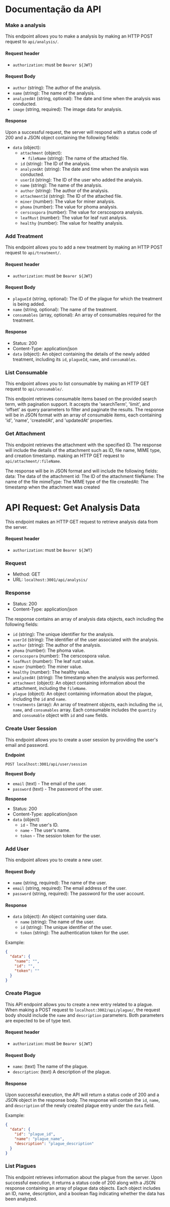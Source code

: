 # Documentação da API

### Make a analysis

This endpoint allows you to make a analysis by making an HTTP POST request to `api/analysis/`.

#### Request header

- `authorization`: must be `Bearer ${JWT}`

#### Request Body

- `author` (string): The author of the analysis.
- `name` (string): The name of the analysis.
- `analyzedAt` (string, optional): The date and time when the analysis was conducted.
- `image` (string, required): The image data for analysis.

#### Response

Upon a successful request, the server will respond with a status code of 200 and a JSON object containing the following fields:

- `data` (object):
  - `attachment` (object):
    - `fileName` (string): The name of the attached file.
  - `id` (string): The ID of the analysis.
  - `analyzedAt` (string): The date and time when the analysis was conducted.
  - `userId` (string): The ID of the user who added the analysis.
  - `name` (string): The name of the analysis.
  - `author` (string): The author of the analysis.
  - `attachmentId` (string): The ID of the attached file.
  - `miner` (number): The value for miner analysis.
  - `phoma` (number): The value for phoma analysis.
  - `cerscospora` (number): The value for cerscospora analysis.
  - `leafRust` (number): The value for leaf rust analysis.
  - `healthy` (number): The value for healthy analysis.

### Add Treatment

This endpoint allows you to add a new treatment by making an HTTP POST request to `api/treatment/`.

#### Request header

- `authorization`: must be `Bearer ${JWT}`

#### Request Body

- `plagueId` (string, optional): The ID of the plague for which the treatment is being added.
- `name` (string, optional): The name of the treatment.
- `consumables` (array, optional): An array of consumables required for the treatment.

#### Response

- Status: 200
- Content-Type: application/json
- `data` (object): An object containing the details of the newly added treatment, including its `id`, `plagueId`, `name`, and `consumables`.

### List Consumable

This endpoint allows you to list consumable by making an HTTP GET request to `api/consumable/`.

This endpoint retrieves consumable items based on the provided search term, with pagination support. It accepts the 'searchTerm', 'limit', and 'offset' as query parameters to filter and paginate the results. The response will be in JSON format with an array of consumable items, each containing 'id', 'name', 'createdAt', and 'updatedAt' properties.

### Get Attachment

This endpoint retrieves the attachment with the specified ID. The response will include the details of the attachment such as ID, file name, MIME type, and creation timestamp. making an HTTP GET request to `api/attachment/:fileName`.

The response will be in JSON format and will include the following fields:
data: The data of the attachment
id: The ID of the attachment
fileName: The name of the file
mimeType: The MIME type of the file
createdAt: The timestamp when the attachment was created

# API Request: Get Analysis Data

This endpoint makes an HTTP GET request to retrieve analysis data from the server.

#### Request header

- `authorization`: must be `Bearer ${JWT}`

### Request

- Method: GET
- URL: `localhost:3001/api/analysis/`

### Response

- Status: 200
- Content-Type: application/json

The response contains an array of analysis data objects, each including the following fields:

- `id` (string): The unique identifier for the analysis.
- `userId` (string): The identifier of the user associated with the analysis.
- `author` (string): The author of the analysis.
- `phoma` (number): The phoma value.
- `cerscospora` (number): The cerscospora value.
- `leafRust` (number): The leaf rust value.
- `miner` (number): The miner value.
- `healthy` (number): The healthy value.
- `analyzedAt` (string): The timestamp when the analysis was performed.
- `attachment` (object): An object containing information about the attachment, including the `fileName`.
- `plague` (object): An object containing information about the plague, including the `id` and `name`.
- `treatments` (array): An array of treatment objects, each including the `id`, `name`, and `consumables` array. Each consumable includes the `quantity` and `consumable` object with `id` and `name` fields.

### Create User Session

This endpoint allows you to create a user session by providing the user's email and password.

**Endpoint**

```
POST localhost:3001/api/user/session

```

**Request Body**

- `email` (text) - The email of the user.
- `password` (text) - The password of the user.

**Response**

- Status: 200
- Content-Type: application/json
- `data` (object)
  - `id` - The user's ID.
  - `name` - The user's name.
  - `token` - The session token for the user.

### Add User

This endpoint allows you to create a new user.

#### Request Body

- `name` (string, required): The name of the user.
- `email` (string, required): The email address of the user.
- `password` (string, required): The password for the user account.

#### Response

- `data` (object): An object containing user data.
  - `name` (string): The name of the user.
  - `id` (string): The unique identifier of the user.
  - `token` (string): The authentication token for the user.

Example:

```json
{
  "data": {
    "name": "",
    "id": "",
    "token": ""
  }
}
```

### Create Plague

This API endpoint allows you to create a new entry related to a plague. When making a POST request to `localhost:3002/api/plague/`, the request body should include the `name` and `description` parameters. Both parameters are expected to be of type text.

#### Request header

- `authorization`: must be `Bearer ${JWT}`

#### Request Body

- `name`: (text) The name of the plague.
- `description`: (text) A description of the plague.

#### Response

Upon successful execution, the API will return a status code of 200 and a JSON object in the response body. The response will contain the `id`, `name`, and `description` of the newly created plague entry under the `data` field.

Example:

```json
{
  "data": {
    "id": "plague_id",
    "name": "plague_name",
    "description": "plague_description"
  }
}
```

### List Plagues

This endpoint retrieves information about the plague from the server. Upon successful execution, it returns a status code of 200 along with a JSON response containing an array of plague data objects. Each object includes an ID, name, description, and a boolean flag indicating whether the data has been analyzed.
